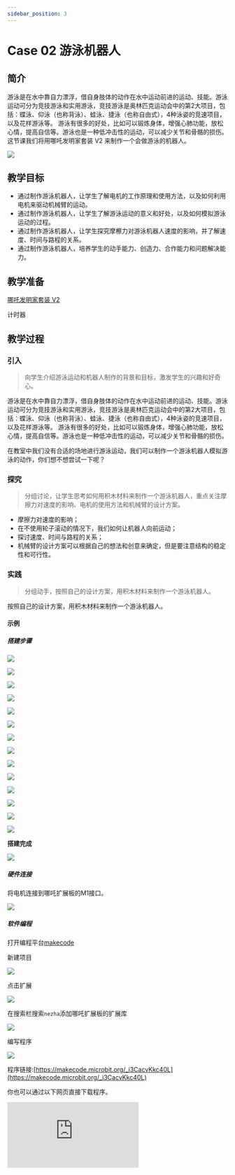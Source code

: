 ```yaml
---
sidebar_position: 3
---
```


# Case 02 游泳机器人

## 简介

游泳是在水中靠自力漂浮，借自身肢体的动作在水中运动前进的运动、技能。游泳运动可分为竞技游泳和实用游泳，竞技游泳是奥林匹克运动会中的第2大项目，包括：蝶泳、仰泳（也称背泳）、蛙泳、捷泳（也称自由式），4种泳姿的竞速项目，以及花样游泳等。
游泳有很多的好处，比如可以锻炼身体，增强心肺功能，放松心情，提高自信等。游泳也是一种低冲击性的运动，可以减少关节和骨骼的损伤。
这节课我们将用哪吒发明家套装 V2 来制作一个会做游泳的机器人。

![](./images/nezha-inventors-kit-v2-case-02-01.png)

## 教学目标

- 通过制作游泳机器人，让学生了解电机的工作原理和使用方法，以及如何利用电机来驱动机械臂的运动。
- 通过制作游泳机器人，让学生了解游泳运动的意义和好处，以及如何模拟游泳运动的过程。
- 通过制作游泳机器人，让学生探究摩檫力对游泳机器人速度的影响，并了解速度、时间与路程的关系。
- 通过制作游泳机器人，培养学生的动手能力、创造力、合作能力和问题解决能力。

## 教学准备

[哪吒发明家套装 V2](https://www.elecfreaks.com/nezha-inventor-s-kit-v2-for-micro-bit.html)

计时器

## 教学过程

### 引入

>向学生介绍游泳运动和机器人制作的背景和目标，激发学生的兴趣和好奇心。

游泳是在水中靠自力漂浮，借自身肢体的动作在水中运动前进的运动、技能。游泳运动可分为竞技游泳和实用游泳，竞技游泳是奥林匹克运动会中的第2大项目，包括：蝶泳、仰泳（也称背泳）、蛙泳、捷泳（也称自由式），4种泳姿的竞速项目，以及花样游泳等。
游泳有很多的好处，比如可以锻炼身体，增强心肺功能，放松心情，提高自信等。游泳也是一种低冲击性的运动，可以减少关节和骨骼的损伤。

在教室中我们没有合适的场地进行游泳运动，我们可以制作一个游泳机器人模拟游泳的动作，你们想不想尝试一下呢？

### 探究

>分组讨论，让学生思考如何用积木材料来制作一个游泳机器人，重点关注摩擦力对速度的影响、电机的使用方法和机械臂的设计方案。

- 摩擦力对速度的影响；
- 在不使用轮子滚动的情况下，我们如何让机器人向前运动；
- 探讨速度、时间与路程的关系；
- 机械臂的设计方案可以根据自己的想法和创意来确定，但是要注意结构的稳定性和可行性。

### 实践

>分组动手，按照自己的设计方案，用积木材料来制作一个游泳机器人。

按照自己的设计方案，用积木材料来制作一个游泳机器人。



#### 示例

##### 搭建步骤


![](./images/nezha-inventors-kit-v2-step-02-01.png)

![](./images/nezha-inventors-kit-v2-step-02-02.png)

![](./images/nezha-inventors-kit-v2-step-02-03.png)

![](./images/nezha-inventors-kit-v2-step-02-04.png)

![](./images/nezha-inventors-kit-v2-step-02-05.png)

![](./images/nezha-inventors-kit-v2-step-02-06.png)

![](./images/nezha-inventors-kit-v2-step-02-07.png)

![](./images/nezha-inventors-kit-v2-step-02-08.png)

![](./images/nezha-inventors-kit-v2-step-02-09.png)

![](./images/nezha-inventors-kit-v2-step-02-10.png)

![](./images/nezha-inventors-kit-v2-step-02-11.png)

![](./images/nezha-inventors-kit-v2-step-02-12.png)

![](./images/nezha-inventors-kit-v2-step-02-13.png)

![](./images/nezha-inventors-kit-v2-step-02-14.png)

**搭建完成**

![](./images/nezha-inventors-kit-v2-case-02-01.png)


##### 硬件连接

将电机连接到哪吒扩展板的M1接口。

![](./images/nezha-inventors-kit-v2-case-07-02.png)

##### 软件编程

打开编程平台[makecode](https://makecode.microbit.org/#)

新建项目

![](./images/nezha-inventors-kit-v2-case-19-03.png)

点击扩展

![](./images/nezha-inventors-kit-v2-case-19-04.png)



在搜索栏搜索`nezha`添加哪吒扩展板的扩展库

![](./images/nezha-inventors-kit-v2-case-19-06.png)

编写程序

![](./images/nezha-inventors-kit-v2-case-07-07.png)


程序链接:[https://makecode.microbit.org/_i3CacvKkc40L](https://makecode.microbit.org/_i3CacvKkc40L)

你也可以通过以下网页直接下载程序。

<div
    style={{
        position: 'relative',
        paddingBottom: '60%',
        overflow: 'hidden',
    }}
>
    <iframe
        src="https://makecode.microbit.org/_i3CacvKkc40L"
        frameborder="0"
        sandbox="allow-popups allow-forms allow-scripts allow-same-origin"
        style={{
            position: 'absolute',
            width: '100%',
            height: '100%',
        }}
    />
</div>


### 展示

>分组展示，让每组的机器人同时从起始点向终点运动，并用计时器记录时间，比较各组的成果和效果。

#### 示例案例效果

按下micro:bit上的A键，机器人向前运动，按下micro:bit上的B键，机器人停止运动。

![](./images/nezha-inventors-kit-v2-case-02.gif)

### 反思

>分组分享，让每组的学生分享自己的制作过程和心得，总结自己遇到的问题和解决办法，评价自己的优点和不足。
